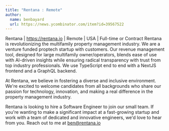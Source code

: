 ```yaml
---
title: "Rentana : Remote"
author:
  name: benbayard
  url: https://news.ycombinator.com/item?id=39567522
---
```

Rentana | <a href="https:&#x2F;&#x2F;rentana.io" rel="nofollow">https:&#x2F;&#x2F;rentana.io</a> | Remote | USA | Full-time or Contract
Rentana is revolutionizing the multifamily property management industry. We are a venture funded proptech startup with customers. Our revenue management tool, designed for large multifamily owner&#x2F;operators, blends ease of use with AI-driven insights while ensuring radical transparency with trust from top industry professionals. We use TypeScript end to end with a NextJS frontend and a GraphQL backend.

At Rentana, we believe in fostering a diverse and inclusive environment. We&#x27;re excited to welcome candidates from all backgrounds who share our passion for technology, innovation, and making a real difference in the property management industry.

Rentana is looking to hire a Software Engineer to join our small team. If you&#x27;re wanting to make a significant impact at a fast-growing startup and work with a team of dedicated and innovative engineers, we&#x27;d love to hear from you. Reach out to me at ben@rentana.io
